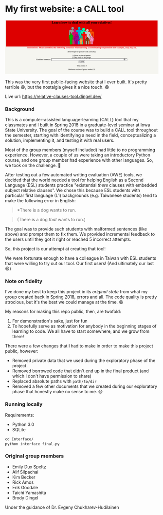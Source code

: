 # My first website: a CALL tool

![image Screenshot](./screenshot.png)

This was the very first public-facing website that I ever built. It's pretty terrible :sweat_smile:, but the nostalgia gives it a nice touch. :satisfied:

Live url: https://relative-clauses-tool.dingel.dev/

### Background

This is a computer-assisted language-learning (CALL) tool that my classmates and I built in Spring 2018 in a graduate-level seminar at Iowa State University. The goal of the course was to build a CALL tool throughout the semester, starting with identifying a need in the field, conceptualizing a solution, implementing it, and testing it with real users.

Most of the group members (myself included) had little to no programming experience. However, a couple of us were taking an introductory Python course, and one group member had experience with other languages. So, we took on the challenge. :muscle:

After testing out a few automated writing evaluation (AWE) tools, we decided that the world needed a tool for helping English as a Second Language (ESL) students practice "existential _there_ clauses with embedded subject relative clauses". We chose this because ESL students with particular first language (L1) backgrounds (e.g. Taiwanese students) tend to make the following error in English:

> \*There is a dog wants to run.

> (There is a dog _that_ wants to run.)

The goal was to provide such students with malformed sentences (like above) and prompt them to fix them. We provided incremental feedback to the users until they got it right or reached 5 incorrect attempts.

So, this project is our attempt at creating that tool!

We were fortunate enough to have a colleague in Taiwan with ESL students that were willing to try out our tool. Our first users! (And ultimately our last :satisfied:)

### Note on fidelity

I've done my best to keep this project in its _original state_ from what my group created back in Spring 2018, errors and all. The code quality is pretty atrocious, but it's the best we could manage at the time. :laughing:

My reasons for making this repo public, then, are twofold:

1. For demonstration's sake, just for fun
1. To hopefully serve as motivation for anybody in the beginning stages of learning to code. We all have to start somewhere, and we grow from there!

There were a few changes that I had to make in order to make this project public, however:

- Removed private data that we used during the exploratory phase of the project.
- Removed borrowed code that didn't end up in the final product (and which I don't have permission to share)
- Replaced absolute paths with `path/to/dir`
- Removed a few other documents that we created during our exploratory phase that honestly make no sense to me. :laughing:

### Running locally

Requirements:

- Python 3.0
- SQLite

```
cd Interface/
python interface_final.py
```
### Original group members
- Emily Dux Speltz
- Alif Silpachai
- Kim Becker
- Rick Amos
- Erik Goodale
- Taichi Yamashita
- Brody Dingel

Under the guidance of Dr. Evgeny Chukharev-Hudilainen
